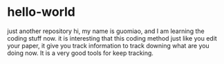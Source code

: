 # hello-world
just another repository
hi, my name is guomiao, and I am learning the coding stuff now.
it is interesting that this coding method just like you edit your paper, it give you track information to track downing what are you doing now. It is a very good tools for keep tracking. 
